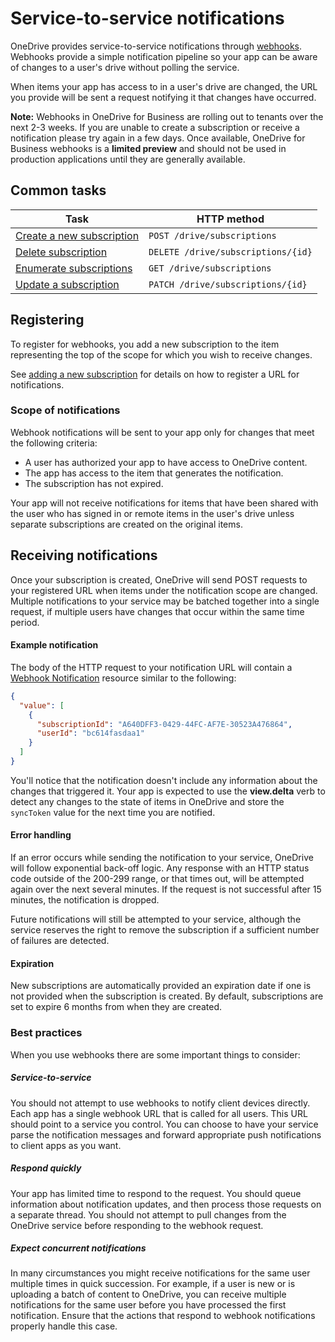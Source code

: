 # Service-to-service notifications

OneDrive provides service-to-service notifications through [webhooks][wiki-webhooks].
Webhooks provide a simple notification pipeline so your app can
be aware of changes to a user's drive without polling the service.

When items your app has access to in a user's drive are changed, the URL you
provide will be sent a request notifying it that changes have occurred.

**Note:** Webhooks in OneDrive for Business are rolling out to tenants
over the next 2-3 weeks. If you are unable to create a subscription or receive
a notification please try again in a few days. Once available, OneDrive for
Business webhooks is a **limited preview** and should not be used in production
applications until they are generally available.

[wiki-webhooks]: http://en.wikipedia.org/wiki/Webhook

## Common tasks

| Task                                                | HTTP method                        |
|-----------------------------------------------------|------------------------------------|
| [Create a new subscription](create-subscription.md) | `POST /drive/subscriptions`        |
| [Delete subscription](delete-subscription.md)       | `DELETE /drive/subscriptions/{id}` |
| [Enumerate subscriptions](list-subscriptions.md)    | `GET /drive/subscriptions`         |
| [Update a subscription](update-subscription.md)     | `PATCH /drive/subscriptions/{id}`  |


## Registering

To register for webhooks, you add a new subscription to the item representing
the top of the scope for which you wish to receive changes.

See [adding a new subscription](create-subscription.md) for details on how to
register a URL for notifications.

### Scope of notifications

Webhook notifications will be sent to your app only for changes that meet
the following criteria:

* A user has authorized your app to have access to OneDrive content.
* The app has access to the item that generates the notification.
* The subscription has not expired.

Your app will not receive notifications for items that have been shared with
the user who has signed in or remote items in the user's drive unless separate
subscriptions are created on the original items.

## Receiving notifications

Once your subscription is created, OneDrive will send POST requests
to your registered URL when items under the notification scope are changed.
Multiple notifications to your service may be batched together into a single
request, if multiple users have changes that occur within the same time period.

#### Example notification

The body of the HTTP request to your notification URL will contain a [Webhook Notification](../resources/webhookNotifiation.md)
resource similar to the following:

<!-- { "blockType": "example", "@odata.type": "oneDrive.webhookNotifiation",
"truncated": true, "isCollection": true } -->
```json
{
  "value": [
    {
      "subscriptionId": "A640DFF3-0429-44FC-AF7E-30523A476864",
      "userId": "bc614fasdaa1"
    }
  ]
}
```

You'll notice that the notification doesn't include any information about the
changes that triggered it. Your app is expected
to use the **view.delta** verb to detect any changes to the state of items in
OneDrive and store the `syncToken` value for the next time you are notified.


#### Error handling

If an error occurs while sending the notification to your service, OneDrive
will follow exponential back-off logic. Any response with an HTTP
status code outside of the 200-299 range, or that times out, will be attempted
again over the next several minutes. If the request is not successful after 15
minutes, the notification is dropped.

Future notifications will still be attempted to your service, although the
service reserves the right to remove the subscription if a sufficient number of
failures are detected.

#### Expiration

New subscriptions are automatically provided an expiration date if one is not
provided when the subscription is created. By default, subscriptions are set
to expire 6 months from when they are created.

### Best practices

When you use webhooks there are some important things to consider:

##### Service-to-service

You should not attempt to use webhooks to notify client devices directly. Each
app has a single webhook URL that is called for all users. This URL
should point to a service you control. You can choose to have your service
parse the notification messages and forward appropriate push notifications to
client apps as you want.

##### Respond quickly

Your app has limited time to respond to the request. You should queue
information about notification updates, and then
process those requests on a separate thread. You should not attempt to pull
changes from the OneDrive service before responding to the webhook request.

##### Expect concurrent notifications

In many circumstances you might receive notifications for the same user multiple
times in quick succession. For example, if a user is new or is uploading a batch
of content to OneDrive, you can receive multiple notifications for the same user
before you have processed the first notification. Ensure that the actions that
respond to webhook notifications properly handle this case.

<!-- {
  "type": "#page.annotation",
  "description": "Use webhooks to receive notifications when your app users change items.",
  "keywords": "notification,push,sync,webhook,onedrive",
  "section": "documentation",
  "tocPath": "Concepts/Notifications"
} -->
